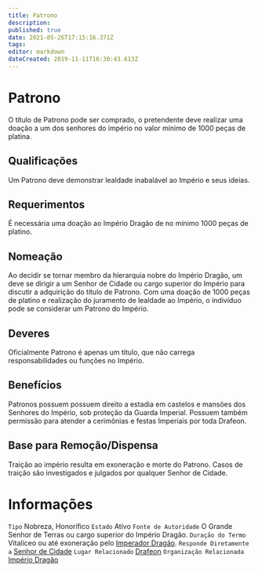 ```yaml
---
title: Patrono
description: 
published: true
date: 2021-05-26T17:15:16.371Z
tags: 
editor: markdown
dateCreated: 2019-11-11T16:30:43.613Z
---
```


<!-- SUBTITLE: Visão geral sobre Patrono -->

# Patrono
O título de Patrono pode ser comprado, o pretendente deve realizar uma doação a um dos senhores do império no valor mínimo de 1000 peças de platina.

## Qualificações
Um Patrono deve demonstrar lealdade inabalável ao Império e seus ideias.

## Requerimentos
É necessária uma doação ao Império Dragão de no mínimo 1000 peças de platino.

## Nomeação
Ao decidir se tornar membro da hierarquia nobre do Império Dragão, um deve se dirigir a um Senhor de Cidade ou cargo superior do Império para discutir a adquirição do título de Patrono.
Com uma doação de 1000 peças de platino e realização do juramento de lealdade ao Império, o indivíduo pode se considerar um Patrono do Império.

## Deveres
Oficialmente Patrono é apenas um título, que não carrega responsabilidades ou funções no Império.

## Benefícios
Patronos possuem possuem direito a estadia em castelos e mansões dos Senhores do Império, sob proteção da Guarda Imperial. Possuem também permissão para atender a cerimônias e festas Imperiais por toda Drafeon.

## Base para Remoção/Dispensa
Traição ao império resulta em exoneração e morte do Patrono. Casos de traição são investigados e julgados por qualquer Senhor de Cidade.

# Informações
`Tipo` Nobreza, Honorífico 
`Estado` Ativo
`Fonte de Autoridade` O Grande Senhor de Terras ou cargo superior do Império Dragão. 
`Duração do Termo` Vitalíceo ou até exoneração pelo [Imperador Dragão](/rankings-e-titulos/imperio-dragao/imperador-dragao).
`Responde Diretamente a` [Senhor de Cidade](/rankings-e-titulos/senhor-de-cidade)
`Lugar Relacionado` [Drafeon](/lugares/plano-material/drafeon)
`Organização Relacionada` [Império Dragão](/faccoes/nacoes/imperio-dragao)


